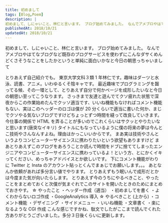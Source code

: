 ```yaml
---
title: 初めまして
tags: [Blog,Poem]
description: |
初めまして、しにゃいこと、林仁と言います。 ブログ始めてみました。 なんでアメブロやはてなブログなど既存のブログサービスを使わずにこんなダサくめんどくさそうなことをしたかというと単純に面白いかなと今日の朝思っちゃいまして
publishedAt: 2018/10/21
updatedAt: 2018/10/21
---
```


初めまして、しにゃいこと、林仁と言います。 ブログ始めてみました。 なんでアメブロやはてなブログなど既存のブログサービスを使わずにこんなダサくめんどくさそうなことをしたかというと単純に面白いかなと今日の朝思っちゃいまして

とりあえず自己紹介でも。 東京大学文科３類 1 年林仁です。趣味はダーツと水泳、読書、アニメ。いわゆるくそ陰キャです。 最近趣味でプログラミングを齧ってる候、その一環として、とりあえず自分で何かページを成形したいなと今日の朝思い至ってこうなります。 さっきまで友達と遊んでてクソ疲れた状態で深夜からこの作業始めたんでクッソ適当です、いいね機能もなければコメント機能もない、実はこのヘッダーのロゴは僕が 20 分くらいで適当に書いた何か、まじでクソやる気ないブログですけどちょっとずつ時間を縫って改良していきます。 今仕事の関係で HTML を弄ることが多いのでこれくらいはサクッとやりたいなと思います(唐突なイキリ) タイトルにもなっているように僕の将来の夢は今んとこ技術やさんなんすよね。理由はかっこいいからです。 まあ実は技術やさんというよりコンピューターサイエンスに携わりたいという欲望もありますけど まあとりあえずこのブログをあろうことか読んで時間をドブに捨ててしまったエンジニアやコンピューターサイエンスに携わっているよ！という方、とにかくイキってください、めっちゃアドバイスとか欲しいです。 下にコメント機能がわりに Twitter と Insta のアカウント貼っとくんでまぁじでお願いします。。。 あとなんか依頼があれば多分言い値でやります。 とりあえずもう眠いんで成形だとかは今度また気が向いたらします。 とりあえず今のうちにやるべきこと、やったことをまとめておくと次僕が気まぐれでこのサイトを開いたときのためにまとめておきやす。 ☆ やったこと ・ヘッダー作成（適当） ・初めましてを書く ・よくわからないロゴ作成 ・GoogleAnalytics 導入 ☆ やるべきこと (上から) ・コメント機能 ・デザイニング ・サイドメニュー ・いいね機能 ・文章書く ・楽になるような CGI 作成 こんな感じですかね、駄文でしたがここまで読んでくれた方ありがとうございました。多分３日後くらいに更新します。